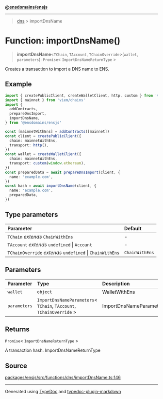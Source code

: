 [**@ensdomains/ensjs**](../README.md)

---

> [dns](README.md) > importDnsName

# Function: importDnsName()

> **importDnsName**\<`TChain`, `TAccount`, `TChainOverride`\>(`wallet`, `parameters`): `Promise`\< `ImportDnsNameReturnType` \>

Creates a transaction to import a DNS name to ENS.

## Example

```ts
import { createPublicClient, createWalletClient, http, custom } from 'viem'
import { mainnet } from 'viem/chains'
import {
  addContracts,
  prepareDnsImport,
  importDnsName,
} from '@ensdomains/ensjs'

const [mainnetWithEns] = addContracts([mainnet])
const client = createPublicClient({
  chain: mainnetWithEns,
  transport: http(),
})
const wallet = createWalletClient({
  chain: mainnetWithEns,
  transport: custom(window.ethereum),
})
const preparedData = await prepareDnsImport(client, {
  name: 'example.com',
})
const hash = await importDnsName(client, {
  name: 'example.com',
  preparedData,
})
```

## Type parameters

| Parameter                                                | Default        |
| :------------------------------------------------------- | :------------- |
| `TChain` _extends_ `ChainWithEns`                        | -              |
| `TAccount` _extends_ `undefined` \| `Account`            | -              |
| `TChainOverride` _extends_ `undefined` \| `ChainWithEns` | `ChainWithEns` |

## Parameters

| Parameter    | Type                                                                  | Description             |
| :----------- | :-------------------------------------------------------------------- | :---------------------- |
| `wallet`     | `object`                                                              | WalletWithEns           |
| `parameters` | `ImportDnsNameParameters`\< `TChain`, `TAccount`, `TChainOverride` \> | ImportDnsNameParameters |

## Returns

`Promise`\< `ImportDnsNameReturnType` \>

A transaction hash. ImportDnsNameReturnType

## Source

[packages/ensjs/src/functions/dns/importDnsName.ts:146](https://github.com/ensdomains/ensjs-v3/blob/278f5349/packages/ensjs/src/functions/dns/importDnsName.ts#L146)

---

Generated using [TypeDoc](https://typedoc.org/) and [typedoc-plugin-markdown](https://www.npmjs.com/package/typedoc-plugin-markdown)
